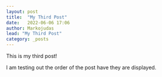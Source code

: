```yaml
---
layout: post
title:  "My Third Post"
date:   2022-06-06 17:06
author: Markojudas
lead: "My Third Post"
category: _posts
---
```


This is my third post!

I am testing out the order of the post have they are displayed.
